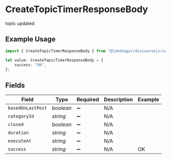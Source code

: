 # CreateTopicTimerResponseBody

topic updated

## Example Usage

```typescript
import { CreateTopicTimerResponseBody } from "@lukehagar/discoursejs/sdk/models/operations";

let value: CreateTopicTimerResponseBody = {
    success: "OK",
};
```

## Fields

| Field              | Type               | Required           | Description        | Example            |
| ------------------ | ------------------ | ------------------ | ------------------ | ------------------ |
| `basedOnLastPost`  | *boolean*          | :heavy_minus_sign: | N/A                |                    |
| `categoryId`       | *string*           | :heavy_minus_sign: | N/A                |                    |
| `closed`           | *boolean*          | :heavy_minus_sign: | N/A                |                    |
| `duration`         | *string*           | :heavy_minus_sign: | N/A                |                    |
| `executeAt`        | *string*           | :heavy_minus_sign: | N/A                |                    |
| `success`          | *string*           | :heavy_minus_sign: | N/A                | OK                 |